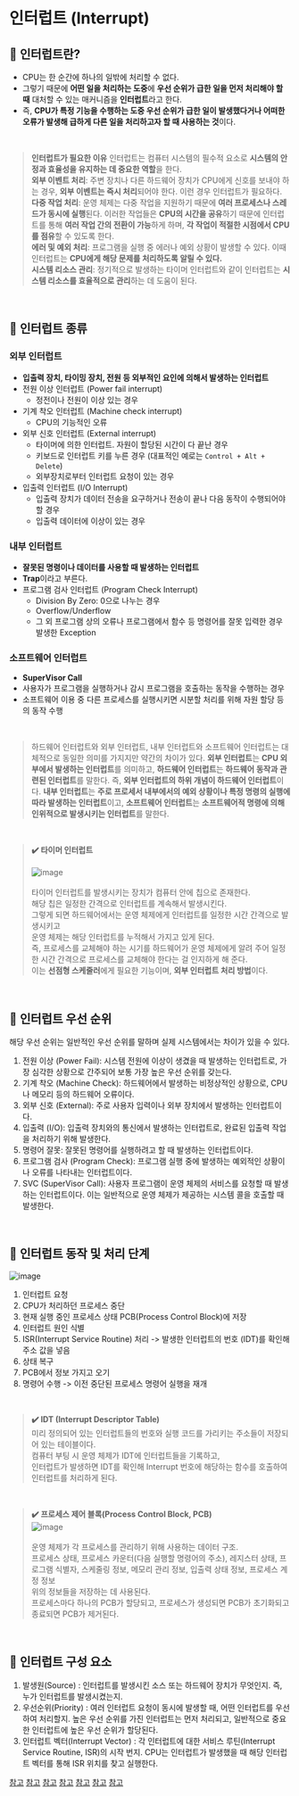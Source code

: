 # 인터럽트 (Interrupt)

## 📌 인터럽트란?
- CPU는 한 순간에 하나의 일밖에 처리할 수 없다.
- 그렇기 때문에 **어떤 일을 처리하는 도중**에 **우선 순위가 급한 일을 먼저 처리해야 할 때** 대처할 수 있는 매커니즘을 **인터럽트**라고 한다.
- 즉, **CPU가 특정 기능을 수행하는 도중 우선 순위가 급한 일이 발생했다거나 어떠한 오류가 발생해 급하게 다른 일을 처리하고자 할 때 사용하는 것**이다.

<br>

> **인터럽트가 필요한 이유**
> 인터럽트는 컴퓨터 시스템의 필수적 요소로 **시스템의 안정과 효율성을 유지하는 데 중요한 역할**을 한다.
> <br> **외부 이벤트 처리**: 주변 장치나 다른 하드웨어 장치가 CPU에게 신호를 보내야 하는 경우, **외부 이벤트는 즉시 처리**되어야 한다. 이런 경우 인터럽트가 필요하다.
> <br> **다중 작업 처리**: 운영 체제는 다중 작업을 지원하기 때문에 **여러 프로세스나 스레드가 동시에 실행**된다. 이러한 작업들은 **CPU의 시간을 공유**하기 때문에 인터럽트를 통해 **여러 작업 간의 전환이 가능**하게 하며, **각 작업이 적절한 시점에서 CPU를 점유**할 수 있도록 한다.
> <br> **에러 및 예외 처리**: 프로그램을 실행 중 에러나 예외 상황이 발생할 수 있다. 이때 인터럽트는 **CPU에게 해당 문제를 처리하도록 알릴 수 있다.**
> <br> **시스템 리소스 관리**: 정기적으로 발생하는 타이머 인터럽트와 같이 인터럽트는 **시스템 리소스를 효율적으로 관리**하는 데 도움이 된다. 

<br>

## 📌 인터럽트 종류
### 외부 인터럽트
- **입출력 장치, 타이밍 장치, 전원 등 외부적인 요인에 의해서 발생하는 인터럽트**
- 전원 이상 인터럽트 (Power fail interrupt)
  - 정전이나 전원이 이상 있는 경우
- 기계 착오 인터럽트 (Machine check interrupt)
  - CPU의 기능적인 오류
- 외부 신호 인터럽트 (External interrupt)
  - 타이머에 의한 인터럽트. 자원이 할당된 시간이 다 끝난 경우
  - 키보드로 인터럽트 키를 누른 경우 (대표적인 예로는 `Control + Alt + Delete`)
  - 외부장치로부터 인터럽트 요청이 있는 경우
- 입출력 인터럽트 (I/O Interrupt)
  - 입출력 장치가 데이터 전송을 요구하거나 전송이 끝나 다음 동작이 수행되어야 할 경우
  - 입출력 데이터에 이상이 있는 경우


### 내부 인터럽트
- **잘못된 명령이나 데이터를 사용할 때 발생하는 인터럽트**
- **Trap**이라고 부른다.
- 프로그램 검사 인터럽트 (Program Check Interrupt)
  - Division By Zero: 0으로 나누는 경우
  - Overflow/Underflow
  - 그 외 프로그램 상의 오류나 프로그램에서 함수 등 명령어를 잘못 입력한 경우 발생한 Exception

### 소프트웨어 인터럽트
- **SuperVisor Call**
- 사용자가 프로그램을 실행하거나 감시 프로그램을 호출하는 동작을 수행하는 경우
- 소프트웨어 이용 중 다른 프로세스를 실행시키면 시분할 처리를 위해 자원 할당 등의 동작 수행

<br>

> 하드웨어 인터럽트와 외부 인터럽트, 내부 인터럽트와 소프트웨어 인터럽트는 대체적으로 동일한 의미를 가지지만 약간의 차이가 있다.
> **외부 인터럽트**는 **CPU 외부에서 발생하는 인터럽트**를 의미하고, **하드웨어 인터럽트**는 **하드웨어 동작과 관련된 인터럽트**를 말한다.
> 즉, **외부 인터럽트의 하위 개념이 하드웨어 인터럽트**이다.
> **내부 인터럽트**는 **주로 프로세서 내부에서의 예외 상황이나 특정 명령의 실행에 따라 발생하는 인터럽트**이고, **소프트웨어 인터럽트**는 **소프트웨어적 명령에 의해 인위적으로 발생시키는 인터럽트**를 말한다.

<br>

> **✔️ 타이머 인터럽트**
> <br>
> <br>
> ![image](https://github.com/cs-study-skk/cs_study/assets/39427152/2c5ba44b-1018-45c6-b91b-90908ce34333)
> <br>
> <br> 타이머 인터럽트를 발생시키는 장치가 컴퓨터 안에 칩으로 존재한다.
> <br> 해당 칩은 일정한 간격으로 인터럽트를 계속해서 발생시킨다.
> <br> 그렇게 되면 하드웨어에서는 운영 체제에게 인터럽트를 일정한 시간 간격으로 발생시키고
> <br> 운영 체제는 해당 인터럽트를 누적해서 가지고 있게 된다.
> <br> 즉, 프로세스를 교체해야 하는 시기를 하드웨어가 운영 체제에게 알려 주어 일정한 시간 간격으로 프로세스를 교체해야 한다는 걸 인지하게 해 준다.
> <br> 이는 **선점형 스케줄러**에게 필요한 기능이며, **외부 인터럽트 처리 방법**이다.


<br>

## 📌 인터럽트 우선 순위
해당 우선 순위는 일반적인 우선 순위를 말하며 실제 시스템에서는 차이가 있을 수 있다.
1. 전원 이상 (Power Fail): 시스템 전원에 이상이 생겼을 때 발생하는 인터럽트로, 가장 심각한 상황으로 간주되어 보통 가장 높은 우선 순위를 갖는다.
2. 기계 착오 (Machine Check): 하드웨어에서 발생하는 비정상적인 상황으로, CPU나 메모리 등의 하드웨어 오류이다.
3. 외부 신호 (External): 주로 사용자 입력이나 외부 장치에서 발생하는 인터럽트이다.
4. 입출력 (I/O): 입출력 장치와의 통신에서 발생하는 인터럽트로, 완료된 입출력 작업을 처리하기 위해 발생한다.
5. 명령어 잘못: 잘못된 명령어를 실행하려고 할 때 발생하는 인터럽트이다.
6. 프로그램 검사 (Program Check): 프로그램 실행 중에 발생하는 예외적인 상황이나 오류를 나타내는 인터럽트이다.
7. SVC (SuperVisor Call): 사용자 프로그램이 운영 체제의 서비스를 요청할 때 발생하는 인터럽트이다. 이는 일반적으로 운영 체제가 제공하는 시스템 콜을 호출할 때 발생한다.

<br>

## 📌 인터럽트 동작 및 처리 단계
![image](https://github.com/cs-study-skk/cs_study/assets/39427152/4412e322-b7f2-4d58-b01c-09dab9a577a1)
1. 인터럽트 요청
2. CPU가 처리하던 프로세스 중단
3. 현재 실행 중인 프로세스 상태 PCB(Process Control Block)에 저장
4. 인터럽트 원인 식별
5. ISR(Interrupt Service Routine) 처리 -> 발생한 인터럽트의 번호 (IDT)를 확인해 주소 값을 넣음
6. 상태 복구
7. PCB에서 정보 가지고 오기
8. 명령어 수행 -> 이전 중단된 프로세스 명령어 실행을 재개

<br>

> **✔️ IDT (Interrupt Descriptor Table)**
> <br> 미리 정의되어 있는 인터럽트들의 번호와 실행 코드를 가리키는 주소들이 저장되어 있는 테이블이다.
> <br> 컴퓨터 부팅 시 운영 체제가 IDT에 인터럽트들을 기록하고, 
> <br> 인터럽트가 발생하면 IDT를 확인해 Interrupt 번호에 해당하는 함수를 호출하여 인터럽트를 처리하게 된다.

<br>

> **✔️ 프로세스 제어 블록(Process Control Block, PCB)**
> <br>
>![image](https://github.com/cs-study-skk/cs_study/assets/39427152/1a643472-e832-4b99-9b5c-e509c036694c)
> <br>
> <br> 운영 체제가 각 프로세스를 관리하기 위해 사용하는 데이터 구조.
> <br> 프로세스 상태, 프로세스 카운터(다음 실행할 명령어의 주소), 레지스터 상태, 프로그램 식별자, 스케줄링 정보, 메모리 관리 정보, 입출력 상태 정보, 프로세스 계정 정보
> <br> 위의 정보들을 저장하는 데 사용된다.
> <br> 프로세스마다 하나의 PCB가 할당되고, 프로세스가 생성되면 PCB가 초기화되고 종료되면 PCB가 제거된다.

<br>

## 📌 인터럽트 구성 요소 
1. 발생원(Source) : 인터럽트를 발생시킨 소스 또는 하드웨어 장치가 무엇인지. 즉, 누가 인터럽트를 발생시켰는지.
2. 우선순위(Priority) : 여러 인터럽트 요청이 동시에 발생할 때, 어떤 인터럽트를 우선하여 처리할지. 높은 우선 순위를 가진 인터럽트는 먼저 처리되고, 일반적으로 중요한 인터럽트에 높은 우선 순위가 할당된다.
3. 인터럽트 벡터(Interrupt Vector) : 각 인터럽트에 대한 서비스 루틴(Interrupt Service Routine, ISR)의 시작 번지. CPU는 인터럽트가 발생했을 때 해당 인터럽트 벡터를 통해 ISR 위치를 찾고 실행한다.


[참고](https://velog.io/@hyun0310woo/7.-%EC%9A%B4%EC%98%81%EC%B2%B4%EC%A0%9C-%EC%9D%B8%ED%84%B0%EB%9F%BD%ED%8A%B8%EC%97%90-%EB%8C%80%ED%95%B4%EC%84%9C)
[참고](https://nice-engineer.tistory.com/entry/%EC%9A%B4%EC%98%81%EC%B2%B4%EC%A0%9C-%EC%9D%B8%ED%84%B0%EB%9F%BD%ED%8A%B8Interrupt)
[참고](https://whatisthenext.tistory.com/147)
[참고](https://baebalja.tistory.com/354)
[참고](https://velog.io/@yuseogi0218/Interrupt-%EC%9D%B8%ED%84%B0%EB%9F%BD%ED%8A%B8)
[참고](https://medium.com/@lazypanda43/%EC%9D%B8%ED%84%B0%EB%9F%BD%ED%8A%B8-%EC%A2%85%EB%A5%98%EC%99%80-%EC%B2%98%EB%A6%AC%EA%B3%BC%EC%A0%95%EA%B3%BC-%EC%9A%B0%EC%84%A0%EC%88%9C%EC%9C%84-c95c26909472)
[참고](https://binworld.kr/10)

